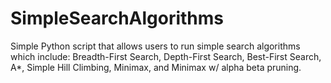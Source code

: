 # SimpleSearchAlgorithms
Simple Python script that allows users to run simple search algorithms which include: Breadth-First Search, Depth-First Search, Best-First Search, A*, Simple Hill Climbing, Minimax, and Minimax w/ alpha beta pruning. 
